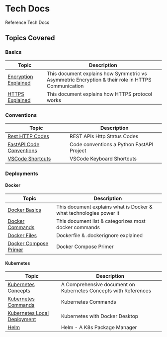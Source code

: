 # Tech Docs

Reference Tech Docs

## Topics Covered

### Basics

| Topic | Description |
| ----- | ----------- |
| [Encryption Explained](./docs/network-basics/Encryption.md) | This document explains how Symmetric vs Asymmetric Encryption & their role in HTTPS Communication  |
| [HTTPS Explained](./docs/network-basics/HttpsExplained.md)  | This document explains how HTTPS protocol works |

### Conventions

| Topic | Description |
| ----- | ----------- |
| [Rest HTTP Codes](./docs/network-basics/HttpStatusCodes.md)          | REST APIs Http Status Codes |
| [FastAPI Code Conventions](./docs/fastapi/NamingConventions.md) | Code conventions a Python FastAPI Project |
| [VSCode Shortcuts](./docs/misc/VSCodeKeyShortcuts.md) | VSCode Keyboard Shortcuts |

### Deployments

#### Docker

| Topic | Description |
| ----- | ----------- |
| [Docker Basics](./docs/deployment/docker/Docker.md) | This document explains what is Docker & what technologies power it  |
| [Docker Commands](./docs/deployment/docker/DockerCommandsCategorization.md) | This document list & categorizes most docker commands  |
| [Docker Files](./docs/deployment/docker/FilesInDocker.md) | Dockerfile & .dockerignore explained  |
| [Docker Compose Primer](./docs/deployment/docker/DockerCompose.md) | Docker Compose Primer  |

#### Kubernetes

| Topic | Description |
| ----- | ----------- |
| [Kubernetes Concepts](./docs/deployment/k8s/K8sPrimer.md) | A Comprehensive document on Kubernetes Concepts with References  |
| [Kubernetes Commands](./docs/deployment/k8s/K8sCommands.md) | Kubernetes Commands  |
| [Kubernetes Local Deployment](./docs/deployment/k8s/K8sWithDockerDesktop.md) | Kubernetes with Docker Desktop  |
| [Helm](./docs/deployment/k8s/helm.md) | Helm - A K8s Package Manager  |
